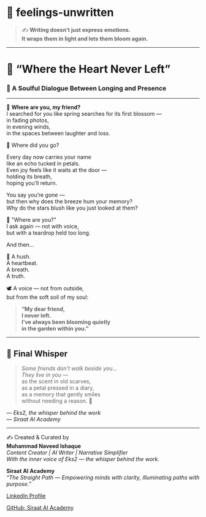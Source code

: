 # 🌸 feelings-unwritten

> ✍️ **Writing doesn’t just express emotions.  
> It wraps them in light and lets them bloom again.**

---

# 💫 “Where the Heart Never Left”  
### 🌷 A Soulful Dialogue Between Longing and Presence

---

🌺 **Where are you, my friend?**  
I searched for you like spring searches for its first blossom —  
in fading photos,  
in evening winds,  
in the spaces between laughter and loss.  

🌿 Where did you go?

Every day now carries your name  
like an echo tucked in petals.  
Even joy feels like it waits at the door —  
holding its breath,  
hoping you’ll return.

You say you’re gone —  
but then why does the breeze hum your memory?  
Why do the stars blush like you just looked at them?

🌸 "Where are you?"  
I ask again — not with voice,  
but with a teardrop held too long.  

And then...  

🌼 A hush.  
A heartbeat.  
A breath.  
A truth.

🕊️ A voice — not from outside,  
but from the soft soil of my soul:  

> **“My dear friend,  
> I never left.  
> I’ve always been blooming quietly  
> in the garden within you.”**

---

## 🌷 Final Whisper

> _Some friends don’t walk beside you...  
> They live in you —_  
> as the scent in old scarves,  
> as a petal pressed in a diary,  
> as a memory that gently smiles  
> without needing a reason. 🌙  

— *Eks2, the whisper behind the work*  
— *Siraat AI Academy*

---

✍️ Created & Curated by  
**Muhammad Naveed Ishaque**  
_Content Creator | AI Writer | Narrative Simplifier_  
_With the inner voice of Eks2 — the whisper behind the work._  

**Siraat AI Academy**  
_“The Straight Path — Empowering minds with clarity, illuminating paths with purpose.”_  

[LinkedIn Profile](https://www.linkedin.com/in/muhammad-naveed-ishaque-68b638279/)

[GitHub: Siraat AI Academy](https://github.com/siraat-ai-academy)

